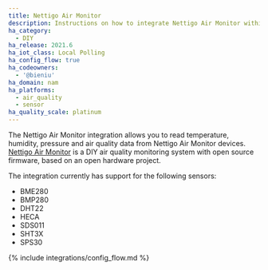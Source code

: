 ```yaml
---
title: Nettigo Air Monitor
description: Instructions on how to integrate Nettigo Air Monitor within Home Assistant.
ha_category:
  - DIY
ha_release: 2021.6
ha_iot_class: Local Polling
ha_config_flow: true
ha_codeowners:
  - '@bieniu'
ha_domain: nam
ha_platforms:
  - air_quality
  - sensor
ha_quality_scale: platinum
---
```


The Nettigo Air Monitor integration allows you to read temperature, humidity, pressure and air quality data from Nettigo Air Monitor devices. [Nettigo Air Monitor](https://air.nettigo.pl/?setlang=en) is a DIY air quality monitoring system with open source firmware, based on an open hardware project.

The integration currently has support for the following sensors:

- BME280
- BMP280
- DHT22
- HECA
- SDS011
- SHT3X
- SPS30

{% include integrations/config_flow.md %}
